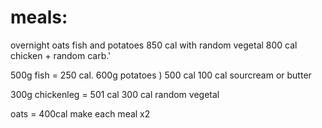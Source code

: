 # meals:
overnight oats
fish and potatoes 850 cal with random vegetal
800 cal chicken + random carb.'

500g fish = 250 cal. 
600g potatoes ) 500 cal
100 cal sourcream or butter

300g chickenleg = 501 cal
300 cal random vegetal

oats = 400cal
make each meal x2